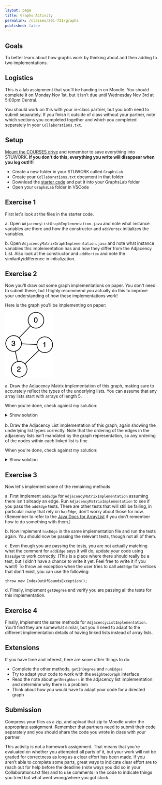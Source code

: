 ```yaml
---
layout: page
title: Graphs Activity
permalink: /classes/201-f21/graphs
published: false
---
```


## Goals
To better learn about how graphs work by thinking about and then adding to two implementations.

## Logistics
This is a lab assignment that you'll be handing in on Moodle. You should complete it on Monday Nov 1st, but it isn't due until Wednesday Nov 3rd at 5:00pm Central.

You should work on this with your in-class partner, but you both need to submit separately. 
If you finish it outside of class without your partner, note which sections you completed together and which you completed separately in your `Collaborations.txt`.

## Setup
[Mount the COURSES drive](https://wiki.carleton.edu/pages/viewpage.action?spaceKey=carl&title=CS+111+and+201+workflow+in+CS+labs) and remember to save everything into STUWORK. **If you don't do this, everything you write will disappear when you log out!!!!**
* Create a new folder in your STUWORK called `GraphsLab`
* Create your `Collaborations.txt` document in that folder
* Download the [starter code](Graphs-Lab.zip) and put it into your GraphsLab folder
* Open your `GraphsLab` folder in VSCode


## Exercise 1
First let's look at the files in the starter code.

a. Open `AdjacencyListGraphImplementation.java` and note what instance variables are there and how the constructor and `addVertex` initializes the variables.

b. Open `AdjacencyMatrixGraphImplementation.java` and note what instance variables this implementation has and how they differ from the Adjacency List. Also look at the constructor and `addVertex` and note the similarity/difference in initialization.

## Exercise 2
Now you'll draw out some graph implementations on paper. You don't need to submit these, but I highly recommend you actually do this to improve your understanding of how these implementations work!

Here is the graph you'll be implementing on paper:

![Undirected graph with edge between node 0 and 3, node 3 and 1, node 3 and 2, and node 1 and 2](/classes/201-f20/UndirectedGraph.png)

a. Draw the Adjacency Matrix implementation of this graph, making sure to accurately reflect the types of the underlying lists. You can assume that any array lists start with arrays of length 5.

When you're done, check against my solution:
<details><summary>Show solution</summary>
<p>
<img src="/classes/201-f20/AdjacencyMatrixImplementation.png">
</p>
</details>


<br>
b. Draw the Adjacency List implementation of this graph, again showing the underlying list types correctly. Note that the ordering of the edges in the adjacency lists isn't mandated by the graph representation, so any ordering of the nodes within each linked list is fine.

When you're done, check against my solution:
<details><summary>Show solution</summary>
<p>
<img src="/classes/201-f20/AdjacencyListImplementation.png">
</p>
</details>

## Exercise 3
Now let's implement some of the remaining methods.

a. First implement `addEdge` for `AdjacencyMatrixImplementation` assuming there isn't already an edge. Run `AdjacencyMatrixImplementation` to see if you pass the `addEdge` tests. There are other tests that will still be failing, in particular many that rely on `hasEdge`, don't worry about those for now. (Remember to refer to the [Java Docs for ArrayList](https://docs.oracle.com/javase/8/docs/api/java/util/ArrayList.html) if you don't remember how to do something with them.)

b. Now implement `hasEdge` in the same implementation file and run the tests again. You should now be passing the relevant tests, though not all of them.

c. Even though you are passing the tests, you are not actually matching what the comment for `addEdge` says it will do, update your code using `hasEdge` to work correctly. (This is a place where there should really be a test, but I didn't have a chance to write it yet. Feel free to write it if you want!) To throw an exception when the user tries to call `addEdge` for vertices that don't exist, you can use the following:
```
throw new IndexOutOfBoundsException();
```

d. Finally, implement `getDegree` and verify you are passing all the tests for this implementation. 


## Exercise 4
Finally, implement the same methods for `AdjacencyListImplementation`. You'll find they are somewhat similar, but you'll need to adapt to the different implementation details of having linked lists instead of array lists.

## Extensions
If you have time and interest, here are some other things to do:
* Complete the other methods, `getInDegree` and `numEdges`
* Try to adapt your code to work with the `WeightedGraph` interface
* Read the note about `getNeighbors` in the adjacency list implementation and determine why there is a problem
* Think about how you would have to adapt your code for a directed graph

## Submission
Compress your files as a zip, and upload that zip to Moodle under the appropriate assignment.
Remember that partners need to submit their code separately and you should share the code you wrote in class with your partner.

This activity is not a homework assignment. That means that you're evaluated on whether you attempted all parts of it, but your work will not be graded for correctness as long as a clear effort has been made. If you aren't able to complete some parts, great ways to indicate clear effort are to reach out for help before the deadline (note ways you did so in your Collaborations.txt file) and to use comments in the code to indicate things you tried but what went wrong/where you got stuck.

